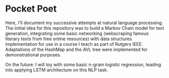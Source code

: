# Pocket Poet
Here, I'll document my successive attempts at natural language processing. The initial idea for this repository was to build a Markov Chain model for text generation, 
integrating some basic networking (webscraping famous literary texts from free online resources) with data structures implementation for use in a course I teach as part of 
Rutgers IEEE. Adaptations of the HashMap and the AVL tree were implemented for demonstrational purposes.

On the future: I will toy with some basic n-gram logistic regression, leading into applying LSTM architecture on this NLP task.
